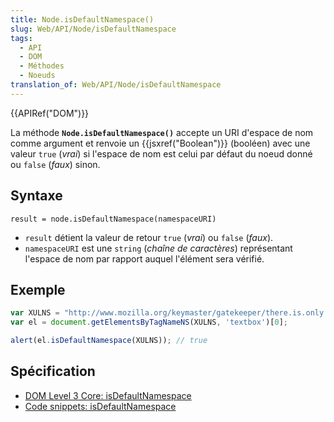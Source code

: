 ```yaml
---
title: Node.isDefaultNamespace()
slug: Web/API/Node/isDefaultNamespace
tags:
  - API
  - DOM
  - Méthodes
  - Noeuds
translation_of: Web/API/Node/isDefaultNamespace
---
```

{{APIRef("DOM")}}

La méthode **`Node.isDefaultNamespace()`** accepte un URI d'espace de nom comme argument et renvoie un {{jsxref("Boolean")}} (booléen) avec une valeur `true` (_vrai_) si l'espace de nom est celui par défaut du noeud donné ou `false` (_faux_) sinon.

## Syntaxe

    result = node.isDefaultNamespace(namespaceURI)

- `result` détient la valeur de retour `true` (_vrai_) ou `false` (_faux_).
- `namespaceURI` est une `string` (_chaîne de caractères_) représentant l'espace de nom par rapport auquel l'élément sera vérifié.

## Exemple

```js
var XULNS = "http://www.mozilla.org/keymaster/gatekeeper/there.is.only.xul";
var el = document.getElementsByTagNameNS(XULNS, 'textbox')[0];

alert(el.isDefaultNamespace(XULNS)); // true
```

## Spécification

- [DOM Level 3 Core: isDefaultNamespace](http://www.w3.org/TR/DOM-Level-3-Core/core.html#Node3-isDefaultNamespace)
- [Code snippets: isDefaultNamespace](/en-US/docs/Code_snippets/IsDefaultNamespace)
